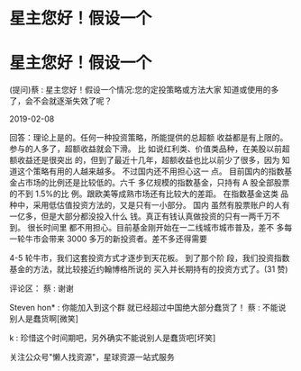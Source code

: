 # 星主您好！假设一个

# 星主您好！假设一个

(提问)蔡 : 星主您好！假设一个情况:您的定投策略或方法大家 知道或使用的多了，会不会就逐渐失效了呢？

2019-02-08

回答：理论上是的。任何一种投资策略，所能提供的总超额 收益都是有上限的。参与的人多了，超额收益就会下滑。 比 如说红利类、价值类品种，在美股以前超额收益还是很突出 的，但到了最近十几年，超额收益也比以前少了很多，因为 知道这个策略有用的人越来越多。 不过国内还不用担心这一 点。 目前国内的指数基金占市场的比例还是比较低的。六千 多亿规模的指数基金，只持有 A 股全部股票的不到 1.5%的比 例。跟欧美等成熟市场还有比较大的差距。 在指数基金这类 品种中，采用低估值投资方法的，又是只有一小部分。 国内 虽然有股票账户的人有一亿多，但是大部分都没投入什么 钱。真正有钱认真做投资的只有一两千万不到。 很长时间里 都不用担心。目前基金刚开始在一二线城市城市普及，差不 多每一轮牛市会带来 3000 多万的新投资者。差不多还得需要

4-5 轮牛市，我们这套投资方式才逐步到天花板。 到了那个阶 段，我们投资指数基金的方法，就比较接近约翰博格所说的 买入并长期持有的投资方式了。(31 赞)

评论区： 蔡 : 谢谢

Steven hon* : 你能加入到这个群 就已经超过中国绝大部分蠢货了！ 蔡 : 不能说别人是蠢货啊[微笑]

k : 珍惜这个时间期吧，另外确实不能说别人是蠢货吧[坏笑]

关注公众号"懒人找资源"，星球资源一站式服务